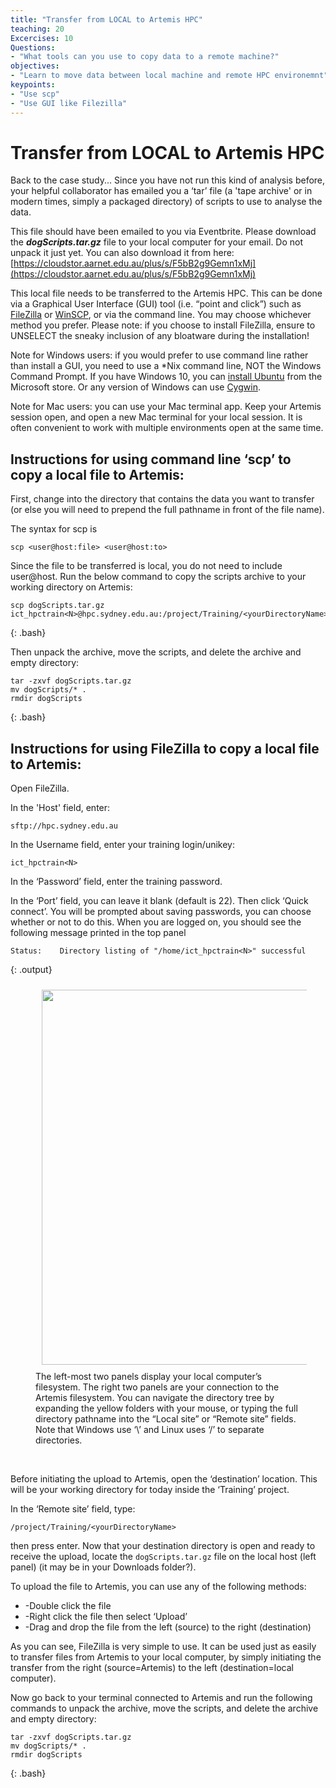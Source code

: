 ```yaml
---
title: "Transfer from LOCAL to Artemis HPC"
teaching: 20
Excercises: 10
Questions:
- "What tools can you use to copy data to a remote machine?"
objectives:
- "Learn to move data between local machine and remote HPC environemnt"
keypoints:
- "Use scp"
- "Use GUI like Filezilla"
---
```


# Transfer from LOCAL to Artemis HPC

Back to the case study... Since you have not run this kind of analysis before, your helpful collaborator has emailed you a ‘tar’ file (a 'tape archive' or in modern times, simply a packaged directory) of scripts to use to analyse the data. 

This file should have been emailed to you via Eventbrite. Please download the ***dogScripts.tar.gz*** file to your local computer for your email. Do not unpack it just yet. You can also download it from here: [https://cloudstor.aarnet.edu.au/plus/s/F5bB2g9Gemn1xMj](https://cloudstor.aarnet.edu.au/plus/s/F5bB2g9Gemn1xMj)

This local file needs to be transferred to the Artemis HPC. This can be done via a Graphical User Interface (GUI) tool (i.e. “point and click”) such as [FileZilla](https://filezilla-project.org/) or [WinSCP](https://winscp.net/eng/download.php), or via the command line. You may choose whichever method you prefer. Please note: if you choose to install FileZilla, ensure to UNSELECT the sneaky inclusion of any bloatware during the installation!

Note for Windows users: if you would prefer to use command line rather than install a GUI, you need to use a *Nix command line, NOT the Windows Command Prompt. If you have Windows 10, you can [install Ubuntu](https://tutorials.ubuntu.com/tutorial/tutorial-ubuntu-on-windows#0) from the Microsoft store. Or any version of Windows can use [Cygwin](https://www.cygwin.com/).  

Note for Mac users: you can use your Mac terminal app. Keep your Artemis session open, and open a new Mac terminal for your local session. It is often convenient to work with multiple environments open at the same time.


## Instructions for using command line ‘scp’ to copy a local file to Artemis:

First, change into the directory that contains the data you want to transfer (or else you will need to prepend the full pathname in front of the file name). 

The syntax for scp is
```
scp <user@host:file> <user@host:to> 
```


Since the file to be transferred is local, you do not need to include user@host. Run the below command to copy the scripts archive to your working directory on Artemis:

~~~
scp dogScripts.tar.gz  ict_hpctrain<N>@hpc.sydney.edu.au:/project/Training/<yourDirectoryName>
~~~
{: .bash}
 
Then unpack the archive, move the scripts, and delete the archive and empty directory:

~~~
tar -zxvf dogScripts.tar.gz 
mv dogScripts/* . 
rmdir dogScripts 
~~~
{: .bash}


## Instructions for using FileZilla to copy a local file to Artemis:

Open FileZilla. 

In the 'Host' field, enter:
```
sftp://hpc.sydney.edu.au
``` 
In the Username field, enter your training login/unikey:
```
ict_hpctrain<N>
``` 
In the ‘Password’ field, enter the training password.

In the ‘Port’ field, you can leave it blank (default is 22).
Then click ‘Quick connect’. 
You will be prompted about saving passwords, you can choose whether or not to do this. When you are logged on, you should see the following message printed in the top panel
~~~
Status:    Directory listing of "/home/ict_hpctrain<N>" successful
~~~
{: .output}


<figure>
  <img src="{{ page.root }}/fig/pic03_filezilla.PNG" style="margin:10px;width:600px"/>
  <figcaption> The left-most two panels display your local computer’s filesystem. The right two panels are your connection to the Artemis filesystem. You can navigate the directory tree by expanding the yellow folders with your mouse, or typing the full directory pathname into the “Local site” or “Remote site” fields. Note that Windows use ‘\’ and Linux uses ‘/’ to separate directories. 
</figcaption>
</figure><br>


Before initiating the upload to Artemis, open the ‘destination’ location. This will be your working directory for today inside the ‘Training’ project. 

In the ‘Remote site’ field, type:

```
/project/Training/<yourDirectoryName>
```

then press enter. Now that your destination directory is open and ready to receive the upload, locate the ```dogScripts.tar.gz``` file on the local host (left panel) (it may be in your Downloads folder?).

To upload the file to Artemis, you can use any of the following methods:

 * -Double click the file
 * -Right click the file then select ‘Upload’
 * -Drag and drop the file from the left (source) to the right (destination)

As you can see, FileZilla is very simple to use. It can be used just as easily to transfer files from Artemis to your local computer, by simply initiating the transfer from the right (source=Artemis) to the left (destination=local computer). 

Now go back to your terminal connected to Artemis and run the following commands to unpack the archive, move the scripts, and delete the archive and empty directory:

~~~
tar -zxvf dogScripts.tar.gz 
mv dogScripts/* . 
rmdir dogScripts 
~~~
{: .bash}


